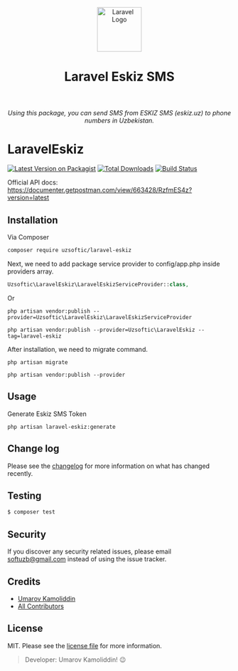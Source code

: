 <p align="center">
    <img src="https://raw.githubusercontent.com/laravel/art/master/logo-lockup/5%20SVG/2%20CMYK/1%20Full%20Color/laravel-logolockup-cmyk-red.svg" height="100px" alt="Laravel Logo">
    <h1 align="center">Laravel Eskiz SMS</h1>
    <br>
    <h6 align="center">Using this package, you can send SMS from ESKIZ SMS (eskiz.uz) to phone numbers in Uzbekistan.</h6>
</p>

# LaravelEskiz

[![Latest Version on Packagist][ico-version]][link-packagist]
[![Total Downloads][ico-downloads]][link-downloads]
[![Build Status][ico-travis]][link-travis]

Official API docs: https://documenter.getpostman.com/view/663428/RzfmES4z?version=latest

## Installation

Via Composer

``` bash
composer require uzsoftic/laravel-eskiz
```

Next, we need to add package service provider to config/app.php inside providers array.

``` php
Uzsoftic\LaravelEskiz\LaravelEskizServiceProvider::class,
```
Or

```shell
php artisan vendor:publish --provider=Uzsoftic\LaravelEskiz\LaravelEskizServiceProvider
```
```shell
php artisan vendor:publish --provider=Uzsoftic\LaravelEskiz --tag=laravel-eskiz
```

After installation, we need to migrate command.
```shell
php artisan migrate
```

```shell
php artisan vendor:publish --provider 
```

## Usage

Generate Eskiz SMS Token
```shell
php artisan laravel-eskiz:generate
```



## Change log

Please see the [changelog](changelog.md) for more information on what has changed recently.

## Testing

``` bash
$ composer test
```

## Security

If you discover any security related issues, please email softuzb@gmail.com instead of using the issue tracker.

## Credits

- [Umarov Kamoliddin][link-author]
- [All Contributors][link-contributors]

## License

MIT. Please see the [license file](license.md) for more information.

[ico-version]: https://img.shields.io/packagist/v/uzsoftic/laravel-eskiz.svg?style=flat-square
[ico-downloads]: https://img.shields.io/packagist/dt/uzsoftic/laravel-eskiz.svg?style=flat-square
[ico-travis]: https://img.shields.io/travis/uzsoftic/laravel-eskiz/master.svg?style=flat-square
[ico-styleci]: https://styleci.io/repos/12345678/shield

[link-packagist]: https://packagist.org/packages/uzsoftic/laravel-eskiz
[link-downloads]: https://packagist.org/packages/uzsoftic/laravel-eskiz
[link-travis]: https://travis-ci.org/uzsoftic/laravel-eskiz
[link-styleci]: https://styleci.io/repos/12345678
[link-author]: https://github.com/uzsoftic
[link-contributors]: ../../contributors

>  Developer: Umarov Kamoliddin! :wink:
